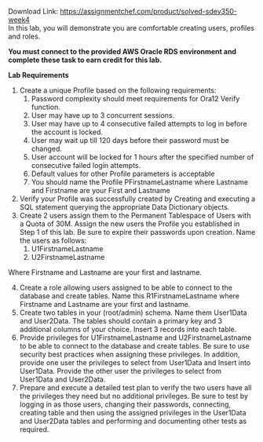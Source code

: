 Download Link: https://assignmentchef.com/product/solved-sdev350-week4
<br>
In this lab, you will demonstrate you are comfortable creating users, profiles and roles.

<strong>You must connect to the provided AWS Oracle RDS environment and complete these task to earn credit for this lab. </strong>

<strong>Lab Requirements </strong>

<ol>

 <li>Create a unique Profile based on the following requirements:

  <ol>

   <li>Password complexity should meet requirements for Ora12 Verify function.</li>

   <li>User may have up to 3 concurrent sessions.</li>

   <li>User may have up to 4 consecutive failed attempts to log in before the account is locked.</li>

   <li>User may wait up till 120 days before their password must be changed.</li>

   <li>User account will be locked for 1 hours after the specified number of consecutive failed login attempts.</li>

   <li>Default values for other Profile parameters is acceptable</li>

   <li>You should name the Profile PFirstnameLastname where Lastname and Firstname are your First and Lastname</li>

  </ol></li>

 <li>Verify your Profile was successfully created by Creating and executing a SQL statement querying the appropriate Data Dictionary objects.</li>

 <li>Create 2 users assign them to the Permanent Tablespace of Users with a Quota of 30M. Assign the new users the Profile you established in Step 1 of this lab. Be sure to expire their passwords upon creation. Name the users as follows:

  <ol>

   <li>U1FirstnameLastname</li>

   <li>U2FirstnameLastname</li>

  </ol></li>

</ol>

Where Firstname and Lastname are your first and lastname.

<ol start="4">

 <li>Create a role allowing users assigned to be able to connect to the database and create tables. Name this R1FirstnameLastname where Firstname and Lastname are your first and lastname.</li>

 <li>Create two tables in your (root/admin) schema. Name them User1Data and User2Data. The tables should contain a primary key and 3 additional columns of your choice. Insert 3 records into each table.</li>

 <li>Provide privileges for U1FirstnameLastname and U2FirstnameLastname to be able to connect to the database and create tables. Be sure to use security best practices when assigning these privileges. In addition, provide one user the privileges to select from User1Data and Insert into User1Data. Provide the other user the privileges to select from User1Data and User2Data.</li>

 <li>Prepare and execute a detailed test plan to verify the two users have all the privileges they need but no additional privileges. Be sure to test by logging in as those users, changing their passwords, connecting, creating table and then using the assigned privileges in the User1Data and User2Data tables and performing and documenting other tests as required.</li>

</ol>


